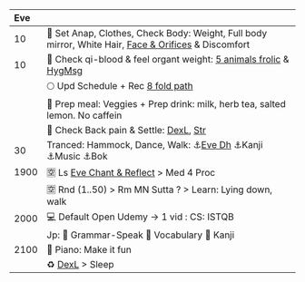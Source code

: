 | Eve      |                                                            |
| :------- | :------------------------------------------------------------------------ |
| 10 | :muscle: Set Anap, Clothes, Check Body: Weight, Full body mirror, White Hair, [Face & Orifices](https://github.com/ThanhNguyen24590/Process/blob/main/Body/HygMsg.md) & Discomfort |
| 10 | :seedling: Check qi-blood & feel organt weight: [5 animals frolic](https://github.com/ThanhNguyen24590/Process/blob/main/Body/5-Animals.md) & [HygMsg](https://github.com/ThanhNguyen24590/Process/blob/main/Body/HygMsg.md) |
|          | :full_moon: Upd Schedule + Rec [8 fold path](https://github.com/ThanhNguyen24590/Process/blob/main/README.md) |
|          | :mushroom: Prep meal: Veggies + Prep drink: milk, herb tea, salted lemon. No caffein  |
|          | :seedling: Check Back pain & Settle: [DexL](https://github.com/ThanhNguyen24590/Process/blob/main/Body/DexL.md), [Str](https://github.com/ThanhNguyen24590/Process/blob/main/Body/Str.md) |
| 30 | Tranced: Hammock, Dance, Walk: :anchor:[Eve Dh](https://www.dhammatalks.org/audio/evening/) :anchor:Kanji :anchor:Music :anchor:Bok |
| 1900| :u7a7a: Ls [Eve Chant & Reflect](https://www.dhammatalks.org/chant_index.html) > Med 4 Proc|
|        | :u7a7a: Rnd (1..50) > Rm MN Sutta ? > Learn: Lying down, walk                     |
| 2000 | :computer: Default Open Udemy -> 1 vid : CS: ISTQB |
|          | Jp: :fallen_leaf: Grammar-Speak :cherry_blossom: Vocabulary :mount_fuji: Kanji          |
| 2100  |  :musical_keyboard: Piano: Make it fun                                                        |
|    | :recycle: [DexL](https://github.com/ThanhNguyen24590/Process/blob/main/Body/DexL.md) > Sleep |






